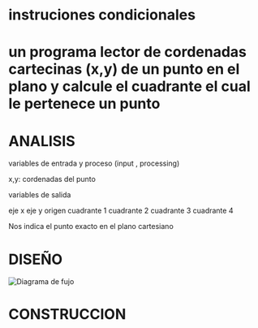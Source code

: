 # instruciones condicionales 

# un programa lector de cordenadas cartecinas (x,y) de un punto en el plano y calcule el cuadrante el cual le pertenece un punto

# ANALISIS

variables de entrada y proceso (input , processing)

x,y: cordenadas del punto

variables de salida 

eje x
eje y
origen
cuadrante 1
cuadrante 2
cuadrante 3
cuadrante 4

Nos indica el punto exacto en el plano cartesiano

# DISEÑO
![Diagrama de fujo](diagrama.png "Diagrama de flujo")


# CONSTRUCCION